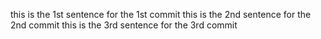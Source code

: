this is the 1st sentence for the 1st commit
this is the 2nd sentence for the 2nd commit
this is the 3rd sentence for the 3rd commit
